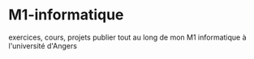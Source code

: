 # M1-informatique
exercices, cours, projets publier tout au long de mon M1 informatique à l'université d'Angers
